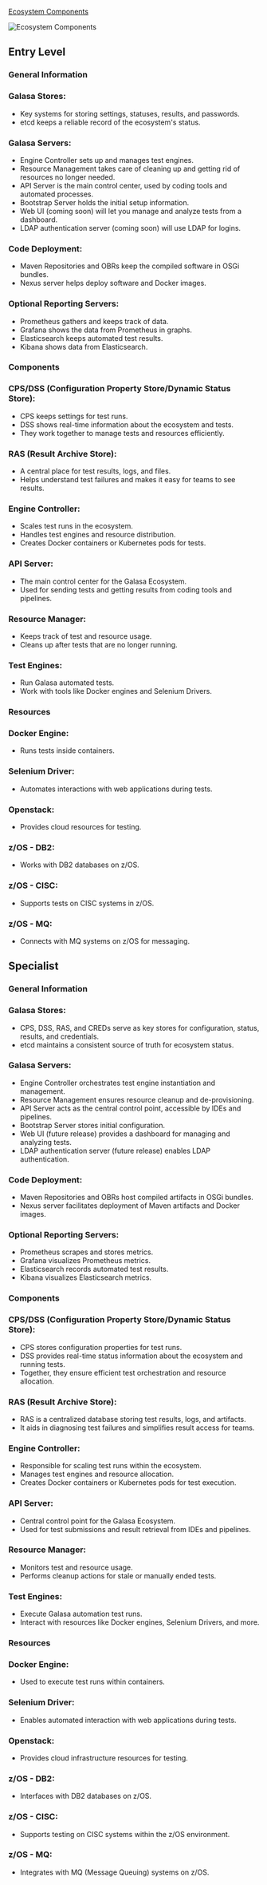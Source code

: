 [Ecosystem Components](https://galasa.dev/docs/ecosystem/architecture)

![Ecosystem Components](ecosystem_components.png)


## Entry Level

### General Information

### Galasa Stores:
- Key systems for storing settings, statuses, results, and passwords.
- etcd keeps a reliable record of the ecosystem's status.

### Galasa Servers:
- Engine Controller sets up and manages test engines.
- Resource Management takes care of cleaning up and getting rid of resources no longer needed.
- API Server is the main control center, used by coding tools and automated processes.
- Bootstrap Server holds the initial setup information.
- Web UI (coming soon) will let you manage and analyze tests from a dashboard.
- LDAP authentication server (coming soon) will use LDAP for logins.

### Code Deployment:
- Maven Repositories and OBRs keep the compiled software in OSGi bundles.
- Nexus server helps deploy software and Docker images.

### Optional Reporting Servers:
- Prometheus gathers and keeps track of data.
- Grafana shows the data from Prometheus in graphs.
- Elasticsearch keeps automated test results.
- Kibana shows data from Elasticsearch.

### Components

### CPS/DSS (Configuration Property Store/Dynamic Status Store):
- CPS keeps settings for test runs.
- DSS shows real-time information about the ecosystem and tests.
- They work together to manage tests and resources efficiently.

### RAS (Result Archive Store):
- A central place for test results, logs, and files.
- Helps understand test failures and makes it easy for teams to see results.

### Engine Controller:
- Scales test runs in the ecosystem.
- Handles test engines and resource distribution.
- Creates Docker containers or Kubernetes pods for tests.

### API Server:
- The main control center for the Galasa Ecosystem.
- Used for sending tests and getting results from coding tools and pipelines.

### Resource Manager:
- Keeps track of test and resource usage.
- Cleans up after tests that are no longer running.

### Test Engines:
- Run Galasa automated tests.
- Work with tools like Docker engines and Selenium Drivers.

### Resources

### Docker Engine: 
- Runs tests inside containers.
### Selenium Driver: 
- Automates interactions with web applications during tests.
### Openstack: 
- Provides cloud resources for testing.
### z/OS - DB2: 
- Works with DB2 databases on z/OS.
### z/OS - CISC: 
- Supports tests on CISC systems in z/OS.
### z/OS - MQ: 
- Connects with MQ systems on z/OS for messaging.


## Specialist

### General Information

### Galasa Stores:
- CPS, DSS, RAS, and CREDs serve as key stores for configuration, status, results, and credentials.
- etcd maintains a consistent source of truth for ecosystem status.

### Galasa Servers:
- Engine Controller orchestrates test engine instantiation and management.
- Resource Management ensures resource cleanup and de-provisioning.
- API Server acts as the central control point, accessible by IDEs and pipelines.
- Bootstrap Server stores initial configuration.
- Web UI (future release) provides a dashboard for managing and analyzing tests.
- LDAP authentication server (future release) enables LDAP authentication.

### Code Deployment:
- Maven Repositories and OBRs host compiled artifacts in OSGi bundles.
- Nexus server facilitates deployment of Maven artifacts and Docker images.

### Optional Reporting Servers:
- Prometheus scrapes and stores metrics.
- Grafana visualizes Prometheus metrics.
- Elasticsearch records automated test results.
- Kibana visualizes Elasticsearch metrics.

### Components

### CPS/DSS (Configuration Property Store/Dynamic Status Store):
- CPS stores configuration properties for test runs.
- DSS provides real-time status information about the ecosystem and running tests.
- Together, they ensure efficient test orchestration and resource allocation.

### RAS (Result Archive Store):
- RAS is a centralized database storing test results, logs, and artifacts.
- It aids in diagnosing test failures and simplifies result access for teams.

### Engine Controller:
- Responsible for scaling test runs within the ecosystem.
- Manages test engines and resource allocation.
- Creates Docker containers or Kubernetes pods for test execution.

### API Server:
- Central control point for the Galasa Ecosystem.
- Used for test submissions and result retrieval from IDEs and pipelines.

### Resource Manager:
- Monitors test and resource usage.
- Performs cleanup actions for stale or manually ended tests.

### Test Engines:
- Execute Galasa automation test runs.
- Interact with resources like Docker engines, Selenium Drivers, and more.

### Resources

### Docker Engine: 
- Used to execute test runs within containers.
### Selenium Driver: 
- Enables automated interaction with web applications during tests.
### Openstack: 
- Provides cloud infrastructure resources for testing.
### z/OS - DB2: 
- Interfaces with DB2 databases on z/OS.
### z/OS - CISC: 
- Supports testing on CISC systems within the z/OS environment.
### z/OS - MQ: 
- Integrates with MQ (Message Queuing) systems on z/OS.

